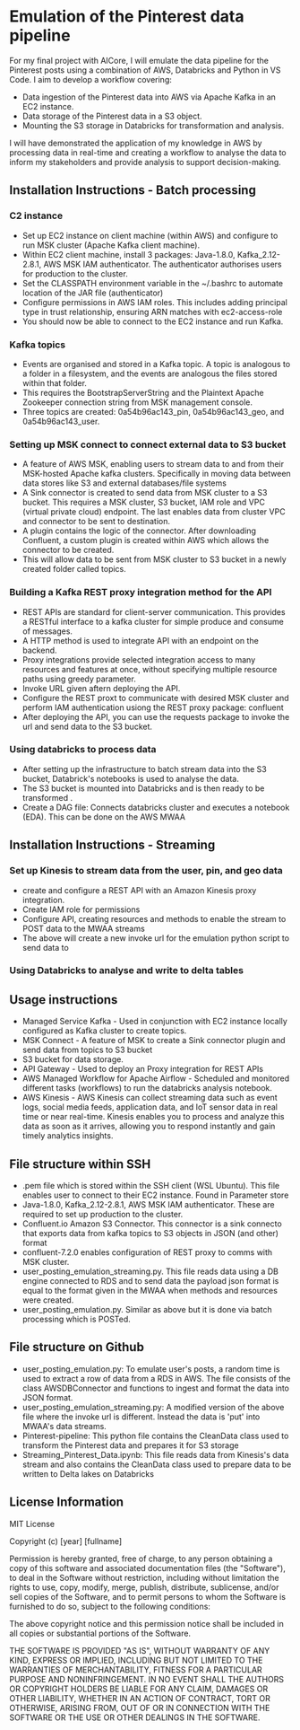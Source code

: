 # Emulation of the Pinterest data pipeline
For my final project with AICore, I will emulate the data pipeline for the Pinterest posts using a combination of AWS, Databricks and Python in VS Code. I aim to develop a workflow covering: 
- Data ingestion of the Pinterest data into AWS via Apache Kafka in an EC2 instance. 
- Data storage of the Pinterest data in a S3 object. 
- Mounting the S3 storage in Databricks for transformation and analysis. 

I will have demonstrated the application of my knowledge in AWS by processing data in real-time and creating a workflow to analyse the data to inform my stakeholders and provide analysis to support decision-making. 


## Installation Instructions - Batch processing
### C2 instance
- Set up EC2 instance on client machine (within AWS) and configure to run MSK cluster (Apache Kafka client machine). 
- Within EC2 client machine, install 3 packages: Java-1.8.0, Kafka_2.12-2.8.1, AWS MSK IAM authenticator. The authenticator authorises users for production to the cluster. 
- Set the CLASSPATH environment variable in the ~/.bashrc to automate location of the JAR file (authenticator)
- Configure permissions in AWS IAM roles. This includes adding principal type in trust relationship, ensuring ARN matches with ec2-access-role
- You should now be able to connect to the EC2 instance and run Kafka. 

### Kafka topics
- Events are organised and stored in a Kafka topic. A topic is analogous to a folder in a filesystem, and the events are analogous the files stored within that folder.
- This requires the BootstrapServerString and the Plaintext Apache Zookeeper connection string from MSK management console. 
- Three topics are created: 0a54b96ac143_pin, 0a54b96ac143_geo, and 0a54b96ac143_user. 

### Setting up MSK connect to connect external data to S3 bucket
- A feature of AWS MSK, enabling users to stream data to and from their MSK-hosted Apache kafka clusters. Specifically in moving data between data stores like S3 and external databases/file systems
- A Sink connector is created to send data from MSK cluster to a S3 bucket. This requires a MSK cluster, S3 bucket, IAM role and VPC (virtual private cloud) endpoint. The last enables data from cluster VPC and connector to be sent to destination.
- A plugin contains the logic of the connector. After downloading Confluent, a custom plugin is created within AWS which allows the connector to be created.  
- This will allow data to be sent from MSK cluster to S3 bucket in a newly created folder called topics. 

### Building a Kafka REST proxy integration method for the API
- REST APIs are standard for client-server communication. This provides a RESTful interface to a kafka cluster for simple produce and consume of messages.
- A HTTP method is used to integrate API with an endpoint on the backend. 
- Proxy integrations provide selected integration access to many resources and features at once, without specifying multiple resource paths using greedy parameter. 
- Invoke URL given aftern deploying the API. 
- Configure the REST proxt to communicate with desired MSK cluster and perform IAM authentication usiong the REST proxy package: confluent
- After deploying the API, you can use the requests package to invoke the url and send data to the S3 bucket.

### Using databricks to process data
- After setting up the infrastructure to batch stream data into the S3 bucket, Databrick's notebooks is used to analyse the data.
- The S3 bucket is mounted into Databricks and is then ready to be transformed . 
- Create a DAG file: Connects databricks cluster and executes a notebook (EDA). This can be done on the AWS MWAA

## Installation Instructions - Streaming 
### Set up Kinesis to stream data from the user, pin, and geo data
- create and configure a REST API with an Amazon Kinesis proxy integration.
- Create IAM role for permissions
- Configure API, creating resources and methods to enable the stream to POST data to the MWAA streams
- The above will create a new invoke url for the emulation python script to send data to

### Using Databricks to analyse and write to delta tables

## Usage instructions
- Managed Service Kafka - Used in conjunction with EC2 instance locally configured as Kafka cluster to create topics.
- MSK Connect - A feature of MSK to create a Sink connector plugin and send data from topics to S3 bucket
- S3 bucket for data storage. 
- API Gateway - Used to deploy an Proxy integration for REST APIs
- AWS Managed Workflow for Apache Airflow - Scheduled and monitored different tasks (workflows) to run the databricks analysis notebook. 
- AWS Kinesis - AWS Kinesis can collect streaming data such as event logs, social media feeds, application data, and IoT sensor data in real time or near real-time. Kinesis enables you to process and analyze this data as soon as it arrives, allowing you to respond instantly and gain timely analytics insights.

## File structure within SSH
- .pem file which is stored within the SSH client (WSL Ubuntu). This file enables user to connect to their EC2 instance. Found in Parameter store
- Java-1.8.0, Kafka_2.12-2.8.1, AWS MSK IAM authenticator. These are required to set up production to the cluster. 
- Confluent.io Amazon S3 Connector. This connector is a sink connecto that exports data from kafka topics to S3 objects in JSON (and other) format
- confluent-7.2.0 enables configuration of REST proxy to comms with MSK cluster. 
- user_posting_emulation_streaming.py. This file reads data using a DB engine connected to RDS and to send data the payload json format is equal to the format given in the MWAA when methods and resources were created.
- user_posting_emulation.py. Similar as above but it is done via batch processing which is POSTed. 

## File structure on Github
- user_posting_emulation.py: To emulate user's posts, a random time is used to extract a row of data from a RDS in AWS. The file consists of the class AWSDBConnector and functions to ingest and format the data into JSON format. 
- user_posting_emulation_streaming.py: A modified version of the above file where the invoke url is different. Instead the data is 'put' into MWAA's data streams.
- Pinterest-pipeline: This python file contains the CleanData class used to transform the Pinterest data and prepares it for S3 storage
- Streaming_Pinterest_Data.ipynb: This file reads data from Kinesis's data stream and also contains the CleanData class used to prepare data to be written to Delta lakes on Databricks

## License Information
MIT License

Copyright (c) [year] [fullname]

Permission is hereby granted, free of charge, to any person obtaining a copy of this software and associated documentation files (the "Software"), to deal in the Software without restriction, including without limitation the rights to use, copy, modify, merge, publish, distribute, sublicense, and/or sell copies of the Software, and to permit persons to whom the Software is furnished to do so, subject to the following conditions:

The above copyright notice and this permission notice shall be included in all copies or substantial portions of the Software.

THE SOFTWARE IS PROVIDED "AS IS", WITHOUT WARRANTY OF ANY KIND, EXPRESS OR IMPLIED, INCLUDING BUT NOT LIMITED TO THE WARRANTIES OF MERCHANTABILITY, FITNESS FOR A PARTICULAR PURPOSE AND NONINFRINGEMENT. IN NO EVENT SHALL THE AUTHORS OR COPYRIGHT HOLDERS BE LIABLE FOR ANY CLAIM, DAMAGES OR OTHER LIABILITY, WHETHER IN AN ACTION OF CONTRACT, TORT OR OTHERWISE, ARISING FROM, OUT OF OR IN CONNECTION WITH THE SOFTWARE OR THE USE OR OTHER DEALINGS IN THE SOFTWARE.